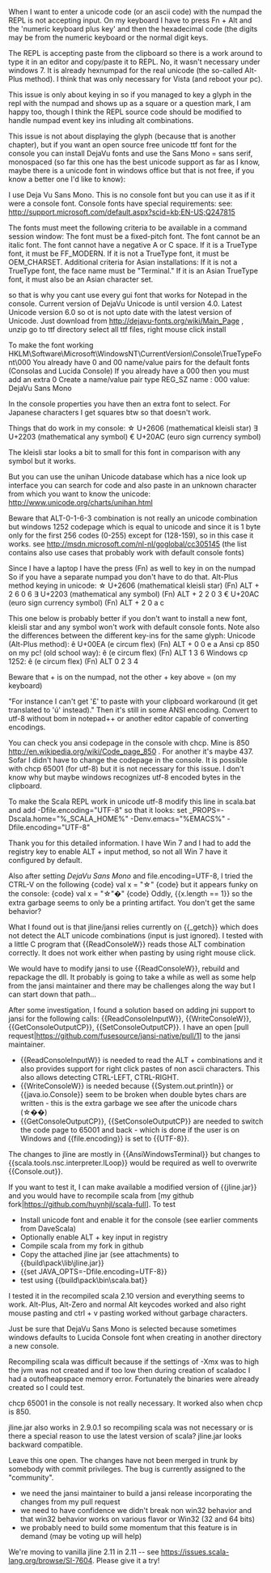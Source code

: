 When I want to enter a unicode code (or an ascii code) with the numpad the REPL is not accepting input.
On my keyboard I have to press Fn + Alt and the 'numeric keyboard plus key' and then the hexadecimal code (the digits may be from the numeric keyboard or the normal digit keys.

The REPL is accepting paste from the clipboard so there is a work around to type it in an editor and copy/paste
it to REPL.
No, it wasn't necessary under windows 7. It is already hexnumpad for the real unicode (the so-called Alt-Plus method). I think that was only necessary for Vista (and reboot your pc).

This issue is only about keying in so if you managed to key a glyph in the repl with the numpad and shows up as a square or a question mark, I am happy too, though I think the REPL source code should be modified to handle numpad event key ins inluding alt combinations.

This issue is not about displaying the glyph (because that is another chapter), but if you want an open source free unicode ttf font for the console you can install DejaVu fonts and use the Sans Mono = sans serif, monospaced (so far this one has the best unicode support as far as I know, maybe there is a unicode font in  windows office but that is not free, if you know a better one I'd like to know):

I use Deja Vu Sans Mono. This is no console font but you can use it as if it were a console font.
Console fonts have special requirements: 
see: http://support.microsoft.com/default.aspx?scid=kb;EN-US;Q247815 

The fonts must meet the following criteria to be available in a command session window: 
The font must be a fixed-pitch font.
The font cannot be an italic font.
The font cannot have a negative A or C space.
If it is a TrueType font, it must be FF_MODERN.
If it is not a TrueType font, it must be OEM_CHARSET.
Additional criteria for Asian installations: 
If it is not a TrueType font, the face name must be "Terminal."
If it is an Asian TrueType font, it must also be an Asian character set.

so that is why you cant use every gui font that works for Notepad in the console. Current version of DejaVu Unicode is until version 4.0. Latest Unicode version 6.0 so ot is not upto date with the latest version of Unicode.
Just download from http://dejavu-fonts.org/wiki/Main_Page , unzip go to ttf directory select all ttf files, right mouse click install

To make the font working 
HKLM\Software\Microsoft\WindowsNT\CurrentVersion\Console\TrueTypeFont\000
You already have 0 and 00 name/value pairs for the default fonts (Consolas and Lucida Console)
If you already have a 000 then you must add an extra 0
Create a name/value pair type REG_SZ
name : 000 
value: DejaVu Sans Mono

In the console properties you have then an extra font to select. For Japanese characters I get squares btw so that doesn't work.

Things that do work in my console:
☆ U+2606  (mathematical kleisli star)
∃ U+2203   (mathematical any symbol)
€ U+20AC   (euro sign currency symbol)

The kleisli star looks a bit to small for this font in comparison with any symbol but it works.

But you can use the unihan Unicode database which has a nice look up interface you can search for code and also paste in an unknown character from which you want to know the unicode:
http://www.unicode.org/charts/unihan.html

Beware that ALT-0-1-6-3 combination is not really an unicode combination but windows 1252 codepage which is equal to unicode and since it is 1 byte only for the first 256 codes (0-255) except for (128-159), so in this case it works.
see http://msdn.microsoft.com/nl-nl/goglobal/cc305145 (the list contains also use cases that probably work with default console fonts)

Since I have a laptop I have the press (Fn) as well to key in on the numpad
So if you have a separate numpad you don't have to do that.
Alt-Plus method keying in unicode:
☆ U+2606  (mathematical kleisli star) (Fn) ALT + 2 6 0 6
∃ U+2203   (mathematical any symbol)   (Fn) ALT + 2 2 0 3
€ U+20AC   (euro sign currency symbol) (Fn) ALT + 2 0 a c

This one below is probably better if you don't want to install a new font, kleisli star and any symbol won't work with default console fonts.
Note also the differences between the different key-ins for the same glyph:
Unicode (Alt-Plus method): ê U+00EA   (e circum flex)   (Fn) ALT + 0 0 e a
Ansi cp 850 on my pc! (old school way): ê       (e circum flex)   (Fn) ALT 1 3 6
Windows cp 1252: ê   (e circum flex)   (Fn) ALT 0 2 3 4

Beware that + is on the numpad, not the other + key above = (on my keyboard)

"For instance I can't get '£' to paste with your clipboard workaround (it get translated to 'ú' instead)."
Then it's still in some ANSI encoding. Convert to utf-8 without bom in notepad++ or another editor capable of converting encodings.

You can check you ansi codepage in the console with chcp. Mine is 850 http://en.wikipedia.org/wiki/Code_page_850 . For another it's maybe 437. Sofar I didn't have to change the codepage in the console. It is possible with chcp 65001 (for utf-8) but it is not necessary for this issue. I don't know why but maybe windows recognizes utf-8 encoded bytes in the clipboard.
 
To make the Scala REPL work in unicode utf-8 modify this line in scala.bat and add -Dfile.encoding="UTF-8"
so that it looks:
set _PROPS=-Dscala.home="%_SCALA_HOME%" -Denv.emacs="%EMACS%" -Dfile.encoding="UTF-8"







Thank you for this detailed information. I have Win 7 and I had to add the registry key to enable ALT + input method, so not all Win 7 have it configured by default.

Also after setting _DejaVu Sans Mono_ and file.encoding=UTF-8, I tried the CTRL-V on the following
{code}
val x = "☆"
{code}
but it appears funky on the console:
{code}
val x = "☆"�"
{code}
Oddly, {{x.length == 1}} so the extra garbage seems to only be a printing artifact. You don't get the same behavior? 

What I found out is that jline/jansi relies currently on {{_getch}} which does not detect the ALT unicode combinations (input is just ignored). I tested with a little C program that {{ReadConsoleW}} reads those ALT combination correctly. It does not work either when pasting by using right mouse click.

We would have to modify jansi to use {{ReadConsoleW}}, rebuild and repackage the dll. It probably is going to take a while as well as some help from the jansi maintainer and there may be challenges along the way but I can start down that path...

After some investigation, I found a solution based on adding jni support to jansi for the following calls: {{ReadConsoleInputW}}, {{WriteConsoleW}}, {{GetConsoleOutputCP}}, {{SetConsoleOutputCP}}. I have an open [pull request|https://github.com/fusesource/jansi-native/pull/1] to the jansi maintainer. 

* {{ReadConsoleInputW}} is needed to read the ALT + combinations and it also provides support for right click pastes of non ascii characters. This also allows detecting CTRL-LEFT, CTRL-RIGHT. 
* {{WriteConsoleW}} is needed because {{System.out.println}} or {{java.io.Console}} seem to be broken when double bytes chars are written - this is the extra garbage we see after the unicode chars (☆��)
* {{GetConsoleOutputCP}}, {{SetConsoleOutputCP}} are needed to switch the code page to 65001 and back - which is done if the user is on Windows and {{file.encoding}} is set to {{UTF-8}}.

The changes to jline are mostly in {{AnsiWindowsTerminal}} but changes to {{scala.tools.nsc.interpreter.ILoop}} would be required as well to overwrite {{Console.out}}.

If you want to test it, I can make available a modified version of {{jline.jar}} and you would have to recompile scala from [my github fork|https://github.com/huynhjl/scala-full].
To test

* Install unicode font and enable it for the console (see earlier comments from DaveScala)
* Optionally enable ALT + key input in registry
* Compile scala from my fork in github
* Copy the attached jline jar (see attachments) to {{build\pack\lib\jline.jar}}
* {{set JAVA_OPTS=-Dfile.encoding=UTF-8}}
* test using {{build\pack\bin\scala.bat}}

I tested it in the recompiled scala 2.10 version and everything seems to work.
Alt-Plus, Alt-Zero and normal Alt keycodes worked and also right mouse pasting and ctrl + v pasting worked without garbage characters.

Just be sure that DejaVu Sans Mono is selected because sometimes windows defaults to Lucida Console font when creating in another directory a new console.

Recompiling scala was difficult because if the settings of -Xmx was to high the jvm was not created and if too low then during creation of scaladoc I had a outofheapspace memory error. Fortunately the binaries were already created so I could test.

chcp 65001 in the console is not really necessary. It worked also when chcp is 850.

jline.jar also works in 2.9.0.1 so recompiling scala was not necessary or is there a special reason to use the latest version of scala? jline.jar looks backward compatible.


Leave this one open. The changes have not been merged in trunk by somebody with commit privileges. The bug is currently assigned to the "community".

* we need the jansi maintainer to build a jansi release incorporating the changes from my pull request
* we need to have confidence we didn't break non win32 behavior and that win32 behavior works on various flavor or Win32 (32 and 64 bits)
* we probably need to build some momentum that this feature is in demand (may be voting up will help)



We're moving to vanilla jline 2.11 in 2.11 -- see https://issues.scala-lang.org/browse/SI-7604.
Please give it a try!
